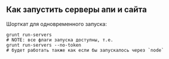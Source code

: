 ## Как запустить серверы апи и сайта

Шорткат для одновременного запуска:
```shell
grunt run-servers
# NOTE: все флаги запуска доступны, т.е.
grunt run-servers --no-token
# будет работать также как если бы запускалось через `node`
```
